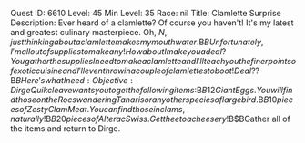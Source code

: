 Quest ID: 6610
Level: 45
Min Level: 35
Race: nil
Title: Clamlette Surprise
Description: Ever heard of a clamlette? Of course you haven't! It's my latest and greatest culinary masterpiece. Oh, $N, just thinking about a clamlette makes my mouth water.$B$BUnfortunately, I'm all out of supplies to make any! How about I make you a deal? You gather the supplies I need to make a clamlette and I'll teach you the finer points of exotic cuisine and I'll even throw in a couple of clamlettes to boot! Deal??$B$BHere's what I need:
Objective: Dirge Quikcleave wants you to get the following items:$B$B12 Giant Eggs. You will find those on the Rocs wandering Tanaris or any other species of large bird.$B$B10 pieces of Zesty Clam Meat. You can find those in clams, naturally!$B$B20 pieces of Alterac Swiss. Get thee to a cheesery!$B$BGather all of the items and return to Dirge.
